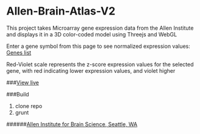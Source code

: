 # Allen-Brain-Atlas-V2

This project takes Microarray gene expression data from the Allen Institute and displays it in a 3D color-coded model using Threejs and WebGL

Enter a gene symbol from this page to see normalized expression values:
[Genes list](http://help.brain-map.org/download/attachments/2818165/HBA_ISH_GeneList.pdf?version=1&modificationDate=1348783035873)

Red-Violet scale represents the z-score expression values for the selected gene, with red indicating lower expression values, and violet higher

###[View live](brain.ianjohnson.co)

###Build
1. clone repo
2. grunt 

######[Allen Institute for Brain Science, Seattle, WA](http://www.brain-map.org/)
